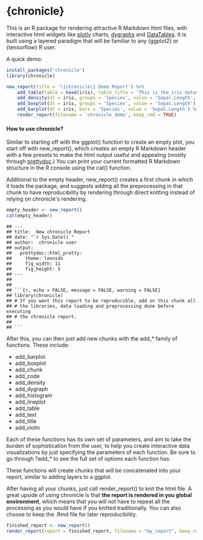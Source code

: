 {chronicle}
================

This is an R package for rendering attractive R Markdown html files,
with interactive html widgets like [plotly](https://plotly.com/r/)
charts, [dygraphs](https://rstudio.github.io/dygraphs/) and
[DataTables](https://rstudio.github.io/DT/). It is built using a layered
paradigm that will be familiar to any {ggplot2} or {tensorflow} R user.

A quick demo:

``` r
install_packages('chronicle')
library(chronicle)

new_report(title = '\{chronicle\} Demo Report') %>%
    add_table(table = head(iris), table_title = 'This is the iris dataset', html_table_type = 'DT') %>%
    add_density(dt = iris, groups = 'Species', value = 'Sepal.Length', faceted = F) %>%
    add_boxplot(dt = iris, groups = 'Species', value = 'Sepal.Length') %>%
    add_barplot(dt = iris, bars = 'Species', value = 'Sepal.Length') %>%
    render_report(filename = 'chronicle_demo', keep_rmd = TRUE)
```

#### How to use chronicle?

Similar to starting off with the ggplot() function to create an empty
plot, you start off with new\_report(), which creates an empty R
Markdown header with a few presets to make the html output useful and
appealing (mostly through
[prettydoc](https://github.com/yixuan/prettydoc).) You can print your
current formatted R Markdown structure in the R console using the cat()
function.

Additional to the empty header, new\_report() creates a first chunk in
which it loads the package, and suggests adding all the preprocessing in
that chunk to have reproducibility by rendering through direct knitting
instead of relying on chronicle's rendering.

``` r
empty_header <- new_report()
cat(empty_header)
```

    ## ---
    ## title:  New chronicle Report
    ## date: "`r Sys.Date()`"
    ## author:  chronicle user
    ## output: 
    ##   prettydoc::html_pretty: 
    ##     theme: leonids
    ##     fig_width: 11
    ##     fig_height: 5
    ## ---
    ## 
    ## 
    ## ```{r, echo = FALSE, message = FALSE, warning = FALSE}
    ## library(chronicle)
    ## # If you want this report to be reproducible, add on this chunk all
    ## # the libraries, data loading and preprocessing done before executing
    ## # the chronicle report.
    ## 
    ## ```

After this, you can then just add new chunks with the add\_\* family of
functions. These include:

-   add\_barplot
-   add\_boxplot
-   add\_chunk
-   add\_code
-   add\_density
-   add\_dygraph
-   add\_histogram
-   add\_lineplot
-   add\_table
-   add\_text
-   add\_title
-   add\_violin

Each of these functions has its own set of parameters, and aim to take
the burden of sophistication from the user, to help you create
interactive data visualizations by just specifying the parameters of
each function. Be sure to go through ?add\_\* to see the full set of
options each function has.

These functions will create chunks that will be concatenated into your
report, similar to adding layers to a ggplot.

After having all your chunks, just call render\_report() to knit the
html file. A great upside of using chronicle is that **the report is
rendered in you global environment**, which means that you will not have
to repeat all the processing as you would have if you knitted
traditionally. You can also choose to keep the .Rmd file for later
reproducibility.

``` r
finished_report <- new_report()
render_report(report = finished_report, filename = "my_report", keep_rmd = TRUE)
```
